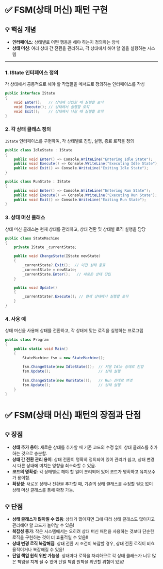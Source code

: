 # ✅ FSM(상태 머신) 패턴 구현

## 💡 핵심 개념
- **인터페이스**: 상태별로 어떤 행동을 해야 하는지 정의하는 양식
- **상태 머신**: 여러 상태 간 전환을 관리하고, 각 상태에서 해야 할 일을 실행하는 시스템
---

### 1. IState 인터페이스 정의
각 상태에서 공통적으로 해야 할 작업들을 메서드로 정의하는 인터페이스를 작성

```csharp
public interface IState
{
    void Enter();   // 상태에 진입할 때 실행할 로직
    void Execute(); // 상태에서 실행할 로직
    void Exit();    // 상태에서 나갈 때 실행할 로직
}
```

### 2. 각 상태 클래스 정의
`IState` 인터페이스를 구현하여, 각 상태별로 진입, 실행, 종료 로직을 정의
```csharp
public class IdleState : IState
{
    public void Enter() => Console.WriteLine("Entering Idle State");
    public void Execute() => Console.WriteLine("Executing Idle State");
    public void Exit() => Console.WriteLine("Exiting Idle State");
}

public class RunState : IState
{
    public void Enter() => Console.WriteLine("Entering Run State");
    public void Execute() => Console.WriteLine("Executing Run State");
    public void Exit() => Console.WriteLine("Exiting Run State");
}

```
### 3. 상태 머신 클래스
상태 머신 클래스는 현재 상태를 관리하고, 상태 전환 및 상태별 로직 실행을 담당
```csharp
public class StateMachine
{
    private IState _currentState;

    public void ChangeState(IState newState)
    {
        _currentState?.Exit();  // 이전 상태 종료
        _currentState = newState;
        _currentState.Enter();   // 새로운 상태 진입
    }

    public void Update()
    {
        _currentState?.Execute(); // 현재 상태에서 실행할 로직
    }
}
```
### 4. 사용 예
상태 머신을 사용해 상태를 전환하고, 각 상태에 맞는 로직을 실행하는 프로그램
```csharp
public class Program
{
    public static void Main()
    {
        StateMachine fsm = new StateMachine();
        
        fsm.ChangeState(new IdleState());  // 처음 Idle 상태로 진입
        fsm.Update();                      // 상태 실행
        
        fsm.ChangeState(new RunState());   // Run 상태로 변경
        fsm.Update();                      // 상태 실행
    }
}

```
# ✅ FSM(상태 머신) 패턴의 장점과 단점

## 💡 장점
- **상태 추가 용이**: 새로운 상태를 추가할 때 기존 코드의 수정 없이 상태 클래스를 추가하는 것으로 충분함.
- **상태 간 전환 관리 용이**: 상태 전환이 명확히 정의되어 있어 관리가 쉽고, 상태 변경 시 다른 상태에 미치는 영향을 최소화할 수 있음.
- **코드의 명확성**: 각 상태별로 해야 할 일이 분리되어 있어 코드가 명확하고 유지보수가 용이함.
- **확장성**: 새로운 상태나 전환을 추가할 때, 기존의 상태 클래스를 수정할 필요 없이 상태 머신 클래스를 통해 확장 가능.

## 💡 단점
- **상태 클래스가 많아질 수 있음**: 상태가 많아지면 그에 따라 상태 클래스도 많아지고 관리해야 할 코드가 늘어날 수 있음!
- **복잡성 증가**: 작은 시스템에서는 오히려 상태 머신 패턴을 사용하는 것보다 단순한 로직을 구현하는 것이 더 효율적일 수 있음!!
- **상태 변경 로직 복잡해짐**: 상태 전환 시 조건이 복잡할 경우, 상태 전환 로직이 비효율적이거나 복잡해질 수 있음!
- **단일 책임 원칙 위반 가능성**: 상태마다 로직을 처리하므로 각 상태 클래스가 너무 많은 책임을 지게 될 수 있어 단일 책임 원칙을 위반할 위험이 있음!
